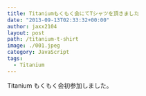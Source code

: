 ```yaml
---
title: Titaniumもくもく会にてTシャツを頂きました
date: "2013-09-13T02:33:32+00:00"
author: jaxx2104
layout: post
path: /titanium-t-shirt
image: ./001.jpeg
category: JavaScript
tags:
  - Titanium
---
```


Titanium もくもく会初参加しました。
